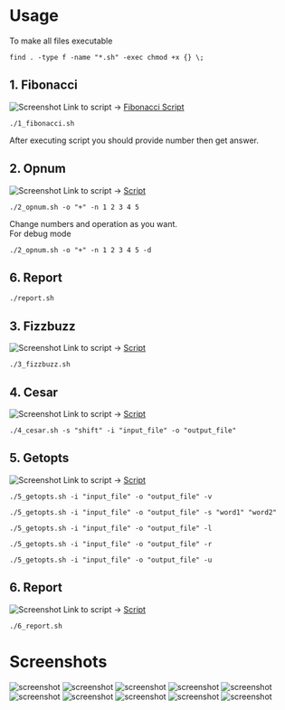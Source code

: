 # Usage

To make all files executable
```
find . -type f -name "*.sh" -exec chmod +x {} \;
```
## 1. Fibonacci
![Screenshot](../screenshots/bash-task/task1.png)
Link to script -> [Fibonacci Script](https://github.com/nlopatin-gd/mavoyan-internship/blob/bash/bash/1_fibonacci.sh)
```
./1_fibonacci.sh
```
After executing script you should provide number then get answer.

## 2. Opnum
![Screenshot](../screenshots/bash-task/task2.png)
Link to script -> [ Script](https://github.com/nlopatin-gd/mavoyan-internship/blob/bash/bash/2_opnum.sh)
```
./2_opnum.sh -o "+" -n 1 2 3 4 5 
```
Change numbers and operation as you want.
<br/>
For debug mode
```
./2_opnum.sh -o "+" -n 1 2 3 4 5 -d
```
## 6. Report

```
./report.sh
```

## 3. Fizzbuzz
![Screenshot](../screenshots/bash-task/task3.png)
Link to script -> [ Script](https://github.com/nlopatin-gd/mavoyan-internship/blob/bash/bash/3_fizzbuzz.sh)
```
./3_fizzbuzz.sh
```
## 4. Cesar
![Screenshot](../screenshots/bash-task/task4.png)
Link to script -> [ Script](https://github.com/nlopatin-gd/mavoyan-internship/blob/bash/bash/4_cesar.sh)
```
./4_cesar.sh -s "shift" -i "input_file" -o "output_file"
```
## 5. Getopts
![Screenshot](../screenshots/bash-task/task5.png)
Link to script -> [ Script](https://github.com/nlopatin-gd/mavoyan-internship/blob/bash/bash/5_getopts.sh)
```
./5_getopts.sh -i "input_file" -o "output_file" -v
```
```
./5_getopts.sh -i "input_file" -o "output_file" -s "word1" "word2"
```
```
./5_getopts.sh -i "input_file" -o "output_file" -l
```
```
./5_getopts.sh -i "input_file" -o "output_file" -r
```
```
./5_getopts.sh -i "input_file" -o "output_file" -u
```

## 6. Report
![Screenshot](../screenshots/bash-task/task6.png)
Link to script -> [ Script](https://github.com/nlopatin-gd/mavoyan-internship/blob/bash/bash/6_report.sh)
```
./6_report.sh
```


# Screenshots

![screenshot](../screenshots/bash-task/1.png)
![screenshot](../screenshots/bash-task/5.png)
![screenshot](../screenshots/bash-task/2.png)
![screenshot](../screenshots/bash-task/3.png)
![screenshot](../screenshots/bash-task/4.png)
![screenshot](../screenshots/bash-task/6.png)
![screenshot](../screenshots/bash-task/7.png)
![screenshot](../screenshots/bash-task/8.png)
![screenshot](../screenshots/bash-task/11.png)
![screenshot](../screenshots/bash-task/12.png)
